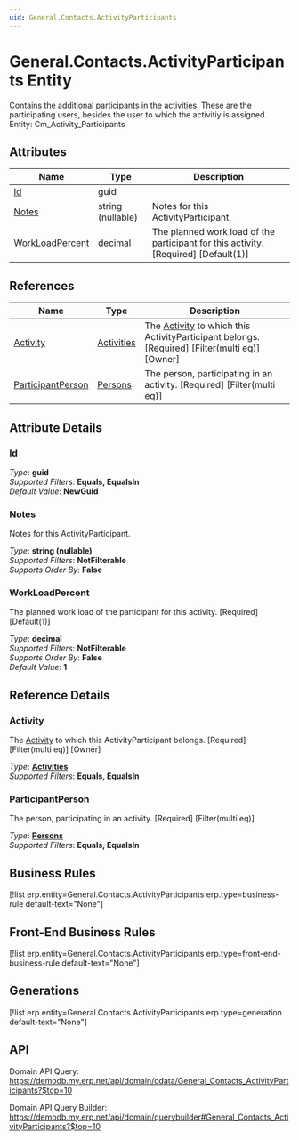 ```yaml
---
uid: General.Contacts.ActivityParticipants
---
```

# General.Contacts.ActivityParticipants Entity

Contains the additional participants in the activities. These are the participating users, besides the user to which the activitiy is assigned. Entity: Cm_Activity_Participants

## Attributes

| Name | Type | Description |
| ---- | ---- | --- |
| [Id](General.Contacts.ActivityParticipants.md#id) | guid |  
| [Notes](General.Contacts.ActivityParticipants.md#notes) | string (nullable) | Notes for this ActivityParticipant. 
| [WorkLoadPercent](General.Contacts.ActivityParticipants.md#workloadpercent) | decimal | The planned work load of the participant for this activity. [Required] [Default(1)] 

## References

| Name | Type | Description |
| ---- | ---- | --- |
| [Activity](General.Contacts.ActivityParticipants.md#activity) | [Activities](General.Contacts.Activities.md) | The [Activity](General.Contacts.ActivityParticipants.md#activity) to which this ActivityParticipant belongs. [Required] [Filter(multi eq)] [Owner] |
| [ParticipantPerson](General.Contacts.ActivityParticipants.md#participantperson) | [Persons](General.Contacts.Persons.md) | The person, participating in an activity. [Required] [Filter(multi eq)] |


## Attribute Details

### Id

_Type_: **guid**  
_Supported Filters_: **Equals, EqualsIn**  
_Default Value_: **NewGuid**  

### Notes

Notes for this ActivityParticipant.

_Type_: **string (nullable)**  
_Supported Filters_: **NotFilterable**  
_Supports Order By_: **False**  

### WorkLoadPercent

The planned work load of the participant for this activity. [Required] [Default(1)]

_Type_: **decimal**  
_Supported Filters_: **NotFilterable**  
_Supports Order By_: **False**  
_Default Value_: **1**  


## Reference Details

### Activity

The [Activity](General.Contacts.ActivityParticipants.md#activity) to which this ActivityParticipant belongs. [Required] [Filter(multi eq)] [Owner]

_Type_: **[Activities](General.Contacts.Activities.md)**  
_Supported Filters_: **Equals, EqualsIn**  

### ParticipantPerson

The person, participating in an activity. [Required] [Filter(multi eq)]

_Type_: **[Persons](General.Contacts.Persons.md)**  
_Supported Filters_: **Equals, EqualsIn**  



## Business Rules

[!list erp.entity=General.Contacts.ActivityParticipants erp.type=business-rule default-text="None"]

## Front-End Business Rules

[!list erp.entity=General.Contacts.ActivityParticipants erp.type=front-end-business-rule default-text="None"]

## Generations

[!list erp.entity=General.Contacts.ActivityParticipants erp.type=generation default-text="None"]

## API

Domain API Query:
<https://demodb.my.erp.net/api/domain/odata/General_Contacts_ActivityParticipants?$top=10>

Domain API Query Builder:
<https://demodb.my.erp.net/api/domain/querybuilder#General_Contacts_ActivityParticipants?$top=10>

